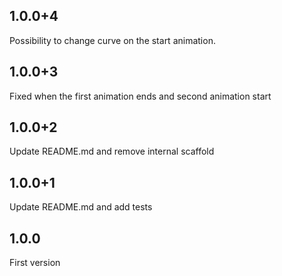 ## 1.0.0+4
Possibility to change curve on the start animation.
## 1.0.0+3
Fixed when the first animation ends and second animation start
## 1.0.0+2
Update README.md and remove internal scaffold
## 1.0.0+1
Update README.md and add tests
## 1.0.0
First version



